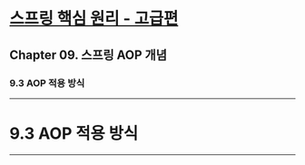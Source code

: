 # <a href = "../README.md" target="_blank">스프링 핵심 원리 - 고급편</a>
## Chapter 09. 스프링 AOP 개념
### 9.3 AOP 적용 방식


---

# 9.3 AOP 적용 방식

---
